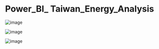 # Power_BI_ Taiwan_Energy_Analysis

 ![image](https://github.com/e19931107/Power_BI_-Taiwan_Energy_Analysis/assets/50692450/390d538d-08e4-4348-bbcc-4b3524574a2e)

![image](https://github.com/e19931107/Power_BI_-Taiwan_Energy_Analysis/assets/50692450/9678c9d0-379f-468a-b1ea-9728a83caa92)

![image](https://github.com/e19931107/Power_BI_-Taiwan_Energy_Analysis/assets/50692450/1dde3a1d-a787-4878-afe9-5f91c0fa4431)
